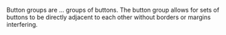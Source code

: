 Button groups are ... groups of buttons. The button group allows for sets of buttons to be directly adjacent to each other without borders or margins interfering.
